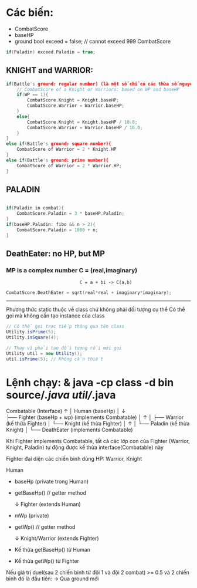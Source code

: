 # Các biến: 
* CombatScore
* baseHP
* ground
bool exceed =  false; // cannot exceed 999 CombatScore
```cpp
if(Paladin) exceed.Paladin = true;
```

## KNIGHT and WARRIOR:
```cpp
if(Battle's ground: regular number) (là một số chỉ có các thừa số nguyên tố là 2, 3 hoặc 5; N = 2^a + 3^b + 5^c){
    // CombatScore of a Knight or Warriors: based on WP and baseHP
    if(WP == 1){
        CombatScore.Knight = Knight.baseHP;
        CombatScore.Warrior = Warrior.baseHP;
    }
    else{
        CombatScore.Knight = Knight.baseHP / 10.0;
        CombatScore.Warrior = Warrior.baseHP / 10.0;
    }
}
else if(Battle's ground: square number){
    CombatScore of Warrior = 2 * Knight.HP
}
else if(Battle's ground: prime number){
    CombatScore of Warrior = 2 * Warrior.HP;
}
```

## PALADIN
```cpp

if(Paladin in combat){
    CombatScore.Paladin = 3 * baseHP.Paladin;
}
if(baseHP.Paladin: fibo && n > 2){
    CombatScore.Paladin = 1000 + n;
}
```
## DeathEater: no HP, but MP
### MP is a  complex  number C = (real,imaginary)
                                C = a + bi -> C(a,b)
```cpp
CombatScore.DeathEater = sqrt(real*real + imaginary*imaginary);
```    




---
Phương thức static thuộc về class chứ không phải đối tượng cụ thể
Có thể gọi mà không cần tạo instance của class
```java
// Có thể gọi trực tiếp thông qua tên class
Utility.isPrime(5);
Utility.isSquare(4);

// Thay vì phải tạo đối tượng rồi mới gọi
Utility util = new Utility();
util.isPrime(5); // Không cần thiết
```


# Lệnh chạy:  & java -cp class -d bin source/*.java util/*.java






Combatable (Interface)
    ↑
    │    Human (baseHp)
    │     ↓   
    ├── Fighter (baseHp + wp)                (implements Combatable)
    │     ↑
    │     ├── Warrior (kế thừa Fighter)
    │     └── Knight  (kế thừa Fighter)
    │           ↑
    │           └── Paladin (kế thừa Knight)
    │
    └── DeathEater (implements Combatable)


Khi Fighter implements Combatable, tất cả các lớp con của Fighter (Warrior, Knight, Paladin) tự động được kế thừa interface(Combatable) này


Fighter đại diện các chiến binh dùng HP: Warrior, Knight


Human
- baseHp (private trong Human)
- getBaseHp() // getter method

    ↓
Fighter (extends Human)
- mWp (private)
- getWp() // getter method

    ↓
Knight/Warrior (extends Fighter)
- Kế thừa getBaseHp() từ Human
- Kế thừa getWp() từ Fighter







Nếu giá trị duel(sau 2 chiến binh từ đội 1 và đội 2 combat) >= 0.5 và 2 chiến binh đó là đầu tiên:
    -> Qua ground mới